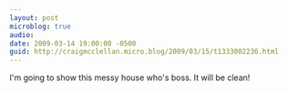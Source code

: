 ```yaml
---
layout: post
microblog: true
audio: 
date: 2009-03-14 19:00:00 -0500
guid: http://craigmcclellan.micro.blog/2009/03/15/t1333002236.html
---
```

I'm going to show this messy house who's boss.  It will be clean!
